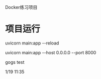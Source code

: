 


Docker练习项目 


# 项目运行
uvicorn main:app --reload

uvicorn main:app --host 0.0.0.0 --port 8000


gogs test

1/19 11:35
